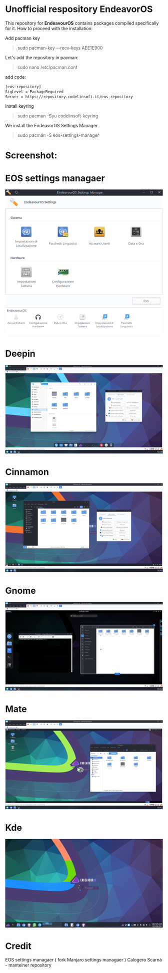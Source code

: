# Unofficial respository EndeavorOS

This repository for **EndeavourOS** contains packages compiled specifically for it. How to proceed with the installation:

Add pacman key
> sudo pacman-key --recv-keys AEE1E900

Let's add the repository in pacman:

> sudo nano /etc/pacman.conf

add code:

```
[eos-repository] 
SigLevel = PackageRequired
Server = https://repository.codelinsoft.it/eos-repository
```
Install keyring
> sudo pacman -Syu codelinsoft-keyring

We install the EndeavorOS Settings Manager

>sudo pacman -S eos-settings-manager

# Screenshot:

# EOS settings managaer
![eos_settings_manager](/screenshot_theme/eos_settings_manager.png)
![eos_settings_manager](/screenshot_theme/eos_settings_manager_plasma.png)

# Deepin 
![deepin_theme](/screenshot_theme/deepin_theme.png)

# Cinnamon 
![cinnamon_theme](/screenshot_theme/cinnamon_theme.png)

# Gnome 
![gnome_theme](/screenshot_theme/gnome_theme.png)

# Mate
![mate_theme](/screenshot_theme/mate_theme.png)

# Kde
![kde_theme](/screenshot_theme/kde_theme.png)

# Credit
EOS settings managaer ( fork Manjaro settings managaer )
Calogero Scarnà - manteiner repository
